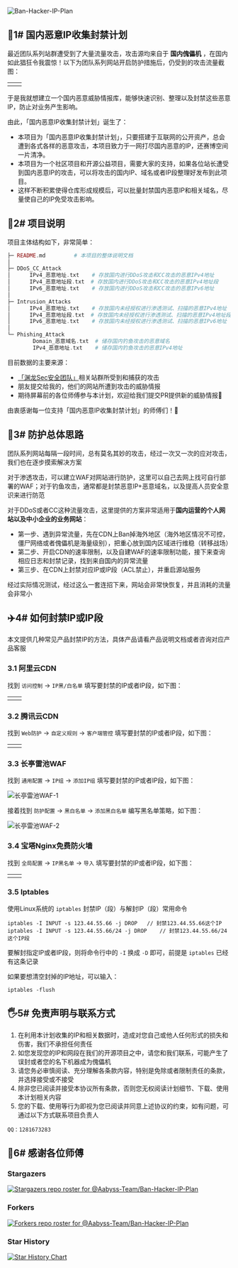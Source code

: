 ![Ban-Hacker-IP-Plan](https://socialify.git.ci/Aabyss-Team/Ban-Hacker-IP-Plan/image?description=1&descriptionEditable=%E3%80%8C%E5%9B%BD%E5%86%85%E6%81%B6%E6%84%8FIP%E6%94%B6%E9%9B%86%E5%B0%81%E7%A6%81%E8%AE%A1%E5%88%92%E3%80%8D&font=Bitter&forks=1&issues=1&language=1&name=1&owner=1&pattern=Brick%20Wall&pulls=1&stargazers=1&theme=Dark)

## 📝1# 国内恶意IP收集封禁计划

最近团队系列站群遭受到了大量流量攻击，攻击源均来自于 **国内傀儡机** ，在国内如此猖狂令我震惊！以下为团队系列网站开启防护措施后，仍受到的攻击流量截图：

<table>
  <tr>
    <td><img src="./Img/CC攻击-1.png" alt="" /></td>
    <td><img src="./Img/CC攻击-2.png" alt="" /></td>
  </tr>
</table>

于是我就想建立一个国内恶意威胁情报库，能够快速识别、整理以及封禁这些恶意IP，防止对业务产生影响。

由此，「国内恶意IP收集封禁计划」诞生了：

- 本项目为「国内恶意IP收集封禁计划」，只要搭建于互联网的公开资产，总会遭到各式各样的恶意攻击，本项目致力于一网打尽国内恶意的IP，还赛博空间一片清净。
- 本项目为一个社区项目和开源公益项目，需要大家的支持，如果各位站长遭受到国内恶意IP的攻击，可以将攻击的国内IP、域名或者IP段整理好发布到此项目。
- 这样不断积累使得仓库形成规模后，可以批量封禁国内恶意IP和相关域名，尽量使自己的IP免受攻击影响。


## 🚨2# 项目说明

项目主体结构如下，非常简单：

```php
├─ README.md         # 本项目的整体说明文档
│
├─ DDoS_CC_Attack
│      IPv4_恶意地址.txt    # 存放国内进行DDoS攻击和CC攻击的恶意IPv4地址
│      IPv4_恶意地址段.txt  # 存放国内进行DDoS攻击和CC攻击的恶意IPv4地址段
│      IPv6_恶意地址.txt    # 存放国内进行DDoS攻击和CC攻击的恶意IPv6地址
│
├─ Intrusion_Attacks
│      IPv4_恶意地址.txt    # 存放国内未经授权进行渗透测试、扫描的恶意IPv4地址
│      IPv4_恶意地址段.txt  # 存放国内未经授权进行渗透测试、扫描的恶意IPv4地址段
│      IPv6_恶意地址.txt    # 存放国内未经授权进行渗透测试、扫描的恶意IPv6地址
│
└─ Phishing_Attack
        Domain_恶意域名.txt  # 储存国内钓鱼攻击的恶意域名
        IPv4_恶意地址.txt    # 储存国内钓鱼攻击的恶意IPv4地址
```

目前数据的主要来源：

- [「渊龙Sec安全团队」](https://www.aabyss.cn/)相关站群所受到和捕获的攻击
- 朋友提交给我的，他们的网站所遭到攻击的威胁情报
- 期待屏幕前的各位师傅参与本计划，欢迎给我们提交PR提供新的威胁情报🥳

由衷感谢每一位支持「国内恶意IP收集封禁计划」的师傅们！🥰

## 🐉3# 防护总体思路

团队系列网站每隔一段时间，总有莫名其妙的攻击，经过一次又一次的应对攻击，我们也在逐步摸索解决方案

对于渗透攻击，可以建立WAF对网站进行防护，这里可以自己去网上找可自行部署的WAF；对于钓鱼攻击，通常都是封禁恶意IP+恶意域名，以及提高人员安全意识来进行防范

对于DDoS或者CC这种流量攻击，这里提供的方案非常适用于**国内运营的个人网站以及中小企业的业务网站**：

- 第一步、遇到异常流量，先在CDN上Ban掉海外地区（海外地区情况不可控，僵尸网络或者傀儡机是海量级别），把重心放到国内区域进行维稳（转移战场）
- 第二步、开启CDN的速率限制，以及自建WAF的速率限制功能，接下来查询相应日志和封禁记录，找到来自国内的异常流量
- 第三步、在CDN上封禁对应IP或IP段（ACL禁止），并重启源站服务

经过实际情况测试，经过这么一套连招下来，网站会非常快恢复，并且消耗的流量会非常小


## ✈️4# 如何封禁IP或IP段

本文提供几种常见产品封禁IP的方法，具体产品请看产品说明文档或者咨询对应产品客服

### 3.1 阿里云CDN

找到 `访问控制` -> `IP黑/白名单` 填写要封禁的IP或者IP段，如下图：

<table>
  <tr>
    <td><img src="./Img/阿里云CDN封禁-1.png" alt="" /></td>
    <td><img src="./Img/阿里云CDN封禁-2.png" alt="" /></td>
  </tr>
</table>

### 3.2 腾讯云CDN

找到 `Web防护` -> `自定义规则` -> `客户端管控` 填写要封禁的IP或者IP段，如下图：

<table>
  <tr>
    <td><img src="./Img/腾讯云CDN封禁-1.png" alt="" /></td>
    <td><img src="./Img/腾讯云CDN封禁-2.png" alt="" /></td>
  </tr>
</table>

### 3.3 长亭雷池WAF

找到 `通用配置` -> `IP组` -> `添加IP组` 填写要封禁的IP或者IP段，如下图：

![长亭雷池WAF-1](./Img/长亭雷池WAF封禁-1.png)

接着找到 `防护配置` -> `黑白名单` -> `添加黑白名单` 编写黑名单策略，如下图：

![长亭雷池WAF-2](./Img/长亭雷池WAF封禁-2.png)

### 3.4 宝塔Nginx免费防火墙

找到 `全局配置` -> `IP黑名单` -> `导入` 填写要封禁的IP或者IP段，如下图：

<table>
  <tr>
    <td><img src="./Img/宝塔防火墙封禁-1.png" alt="" /></td>
    <td><img src="./Img/宝塔防火墙封禁-2.png" alt="" /></td>
  </tr>
</table>

### 3.5 Iptables

使用Linux系统的 `iptables` 封禁IP（段）与解封IP（段）常用命令

```
iptables -I INPUT -s 123.44.55.66 -j DROP   // 封禁123.44.55.66这个IP
iptables -I INPUT -s 123.44.55.66/24 -j DROP    // 封禁123.44.55.66/24这个IP段
```

要解封指定IP或者IP段，则将命令行中的 `-I` 换成 `-D` 即可，前提是 `iptables` 已经有这条记录

如果要想清空封掉的IP地址，可以输入：

```
iptables -flush
```


## 🖐5# 免责声明与联系方式

1. 在利用本计划收集的IP和相关数据时，造成对您自己或他人任何形式的损失和伤害，我们不承担任何责任
2. 如您发现您的IP和网段在我们的开源项目之中，请您和我们联系，可能产生了误封或者您的名下机器成为傀儡机
3. 请您务必审慎阅读、充分理解各条款内容，特别是免除或者限制责任的条款，并选择接受或不接受
4. 除非您已阅读并接受本协议所有条款，否则您无权阅读计划细节、下载、使用本计划相关内容
5. 您的下载、使用等行为即视为您已阅读并同意上述协议的约束，如有问题，可通过以下方式联系项目负责人

```
QQ：1281673283
```


## 🙏6# 感谢各位师傅

### Stargazers

[![Stargazers repo roster for @Aabyss-Team/Ban-Hacker-IP-Plan](http://reporoster.com/stars/Aabyss-Team/Ban-Hacker-IP-Plan)](https://github.com/Aabyss-Team/Ban-Hacker-IP-Plan/stargazers)

### Forkers

[![Forkers repo roster for @Aabyss-Team/Ban-Hacker-IP-Plan](http://reporoster.com/forks/Aabyss-Team/Ban-Hacker-IP-Plan)](https://github.com/Aabyss-Team/Ban-Hacker-IP-Plan/network/members)

### Star History

[![Star History Chart](https://api.star-history.com/svg?repos=Aabyss-Team/Ban-Hacker-IP-Plan&type=Date)](https://star-history.com/#Aabyss-Team/Ban-Hacker-IP-Plan&Date)
